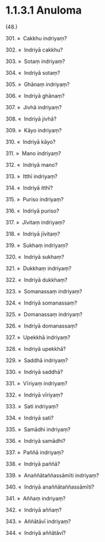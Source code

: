 # 1.1.3.1 Anuloma

(48.)

301\. »  Cakkhu indriyaṃ?

302\. «  Indriyā cakkhu?

303\. »  Sotaṃ indriyaṃ?

304\. «  Indriyā sotaṃ?

305\. »  Ghānaṃ indriyaṃ?

306\. «  Indriyā ghānaṃ?

307\. »  Jivhā indriyaṃ?

308\. «  Indriyā jivhā?

309\. »  Kāyo indriyaṃ?

310\. «  Indriyā kāyo?

311\. »  Mano indriyaṃ?

312\. «  Indriyā mano?

313\. »  Itthī indriyaṃ?

314\. «  Indriyā itthī?

315\. »  Puriso indriyaṃ?

316\. «  Indriyā puriso?

317\. »  Jīvitaṃ indriyaṃ?

318\. «  Indriyā jīvitaṃ?

319\. »  Sukhaṃ indriyaṃ?

320\. «  Indriyā sukhaṃ?

321\. »  Dukkhaṃ indriyaṃ?

322\. «  Indriyā dukkhaṃ?

323\. »  Somanassaṃ indriyaṃ?

324\. «  Indriyā somanassaṃ?

325\. »  Domanassaṃ indriyaṃ?

326\. «  Indriyā domanassaṃ?

327\. »  Upekkhā indriyaṃ?

328\. «  Indriyā upekkhā?

329\. »  Saddhā indriyaṃ?

330\. «  Indriyā saddhā?

331\. »  Vīriyaṃ indriyaṃ?

332\. «  Indriyā vīriyaṃ?

333\. »  Sati indriyaṃ?

334\. «  Indriyā sati?

335\. »  Samādhi indriyaṃ?

336\. «  Indriyā samādhi?

337\. »  Paññā indriyaṃ?

338\. «  Indriyā paññā?

339\. »  Anaññātaññassāmīti indriyaṃ?

340\. «  Indriyā anaññātaññassāmīti?

341\. »  Aññaṃ indriyaṃ?

342\. «  Indriyā aññaṃ?

343\. »  Aññātāvī indriyaṃ?

344\. «  Indriyā aññātāvī?
